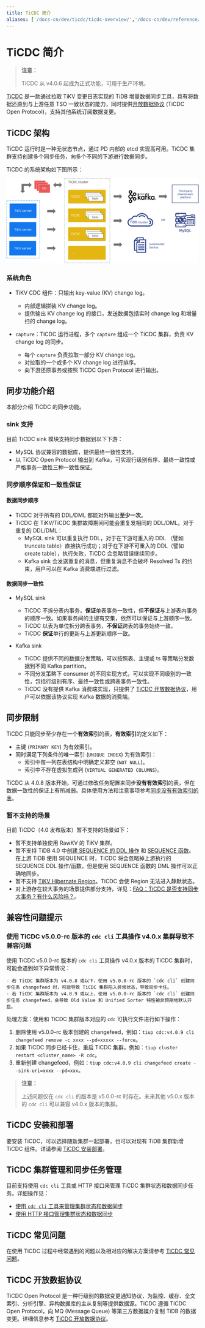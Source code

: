 ```yaml
---
title: TiCDC 简介
aliases: ['/docs-cn/dev/ticdc/ticdc-overview/','/docs-cn/dev/reference/tools/ticdc/overview/']
---
```


# TiCDC 简介

> **注意：**
>
> TiCDC 从 v4.0.6 起成为正式功能，可用于生产环境。

[TiCDC](https://github.com/pingcap/ticdc) 是一款通过拉取 TiKV 变更日志实现的 TiDB 增量数据同步工具，具有将数据还原到与上游任意 TSO 一致状态的能力，同时提供[开放数据协议](/ticdc/ticdc-open-protocol.md) (TiCDC Open Protocol)，支持其他系统订阅数据变更。

## TiCDC 架构

TiCDC 运行时是一种无状态节点，通过 PD 内部的 etcd 实现高可用。TiCDC 集群支持创建多个同步任务，向多个不同的下游进行数据同步。

TiCDC 的系统架构如下图所示：

![TiCDC architecture](/media/cdc-architecture.png)

### 系统角色

- TiKV CDC 组件：只输出 key-value (KV) change log。
    - 内部逻辑拼装 KV change log。
    - 提供输出 KV change log 的接口，发送数据包括实时 change log 和增量扫的 change log。

- `capture`：TiCDC 运行进程，多个 `capture` 组成一个 TiCDC 集群，负责 KV change log 的同步。
    - 每个 `capture` 负责拉取一部分 KV change log。
    - 对拉取的一个或多个 KV change log 进行排序。
    - 向下游还原事务或按照 TiCDC Open Protocol 进行输出。

## 同步功能介绍

本部分介绍 TiCDC 的同步功能。

### sink 支持

目前 TiCDC sink 模块支持同步数据到以下下游：

- MySQL 协议兼容的数据库，提供最终一致性支持。
- 以 TiCDC Open Protocol 输出到 Kafka，可实现行级别有序、最终一致性或严格事务一致性三种一致性保证。

### 同步顺序保证和一致性保证

#### 数据同步顺序

- TiCDC 对于所有的 DDL/DML 都能对外输出**至少一次**。
- TiCDC 在 TiKV/TiCDC 集群故障期间可能会重复发相同的 DDL/DML。对于重复的 DDL/DML：
    - MySQL sink 可以重复执行 DDL，对于在下游可重入的 DDL （譬如 truncate table）直接执行成功；对于在下游不可重入的 DDL（譬如 create table），执行失败，TiCDC 会忽略错误继续同步。
    - Kafka sink 会发送重复的消息，但重复消息不会破坏 Resolved Ts 的约束，用户可以在 Kafka 消费端进行过滤。

#### 数据同步一致性

- MySQL sink

    - TiCDC 不拆分表内事务，**保证**单表事务一致性，但**不保证**与上游表内事务的顺序一致。如果事务间的主键有交集，依然可以保证与上游顺序一致。
    - TiCDC 以表为单位拆分跨表事务，**不保证**跨表的事务始终一致。
    - TiCDC **保证**单行的更新与上游更新顺序一致。

- Kafka sink

    - TiCDC 提供不同的数据分发策略，可以按照表、主键或 ts 等策略分发数据到不同 Kafka partition。
    - 不同分发策略下 consumer 的不同实现方式，可以实现不同级别的一致性，包括行级别有序、最终一致性或跨表事务一致性。
    - TiCDC 没有提供 Kafka 消费端实现，只提供了 [TiCDC 开放数据协议](/ticdc/ticdc-open-protocol.md)，用户可以依据该协议实现 Kafka 数据的消费端。

## 同步限制

TiCDC 只能同步至少存在一个**有效索引**的表，**有效索引**的定义如下：

- 主键 (`PRIMARY KEY`) 为有效索引。
- 同时满足下列条件的唯一索引 (`UNIQUE INDEX`) 为有效索引：
    - 索引中每一列在表结构中明确定义非空 (`NOT NULL`)。
    - 索引中不存在虚拟生成列 (`VIRTUAL GENERATED COLUMNS`)。

TiCDC 从 4.0.8 版本开始，可通过修改任务配置来同步**没有有效索引**的表，但在数据一致性的保证上有所减弱。具体使用方法和注意事项参考[同步没有有效索引的表](/ticdc/manage-ticdc.md#同步没有有效索引的表)。

### 暂不支持的场景

目前 TiCDC（4.0 发布版本）暂不支持的场景如下：

- 暂不支持单独使用 RawKV 的 TiKV 集群。
- 暂不支持 TiDB 4.0 中[创建 SEQUENCE 的 DDL 操作](/sql-statements/sql-statement-create-sequence.md) 和 [SEQUENCE 函数](/sql-statements/sql-statement-create-sequence.md#sequence-函数)。在上游 TiDB 使用 SEQUENCE 时，TiCDC 将会忽略掉上游执行的 SEQUENCE DDL 操作/函数，但是使用 SEQUENCE 函数的 DML 操作可以正确地同步。
- 暂不支持 [TiKV Hibernate Region](/best-practices/massive-regions-best-practices.md#方法四开启-hibernate-region-功能)。TiCDC 会使 Region 无法进入静默状态。
- 对上游存在较大事务的场景提供部分支持，详见：[FAQ：TiCDC 是否支持同步大事务？有什么风险吗？](/ticdc/troubleshoot-ticdc.md#ticdc-支持同步大事务吗有什么风险吗)。

## 兼容性问题提示

### 使用 TiCDC v5.0.0-rc 版本的 `cdc cli` 工具操作 v4.0.x 集群导致不兼容问题

使用 TiCDC v5.0.0-rc 版本的 `cdc cli` 工具操作 v4.0.x 版本的 TiCDC 集群时，可能会遇到如下异常情况：

    - 若 TiCDC 集群版本为 v4.0.8 或以下，使用 v5.0.0-rc 版本的 `cdc cli` 创建同步任务 changefeed 时，可能导致 TiCDC 集群陷入异常状态，导致同步卡住。
    - 若 TiCDC 集群版本为 v4.0.9 或以上，使用 v5.0.0-rc 版本的 `cdc cli` 创建同步任务 changefeed，会导致 Old Value 和 Unified Sorter 特性被非预期地默认开启。

处理方案：使用和 TiCDC 集群版本对应的 `cdc` 可执行文件进行如下操作：

1. 删除使用 v5.0.0-rc 版本创建的 changefeed，例如：`tiup cdc:v4.0.9 cli changefeed remove -c xxxx --pd=xxxxx --force`。
2. 如果 TiCDC 同步已经卡住，重启 TiCDC 集群，例如：`tiup cluster restart <cluster_name> -R cdc`。
3. 重新创建 changefeed，例如：`tiup cdc:v4.0.9 cli changefeed create --sink-uri=xxxx --pd=xxx`。

> **注意：**
>
> 上述问题仅在 `cdc cli` 的版本是 v5.0.0-rc 时存在。未来其他 v5.0.x 版本的 `cdc cli` 可以兼容 v4.0.x 版本的集群。

## TiCDC 安装和部署

要安装 TiCDC，可以选择随新集群一起部署，也可以对现有 TiDB 集群新增 TiCDC 组件。详请参阅 [TiCDC 安装部署](/ticdc/deploy-ticdc.md)。

## TiCDC 集群管理和同步任务管理

目前支持使用 `cdc cli` 工具或 HTTP 接口来管理 TiCDC 集群状态和数据同步任务。详细操作见：

- [使用 `cdc cli` 工具来管理集群状态和数据同步](/ticdc/manage-ticdc.md#使用-cdc-cli-工具来管理集群状态和数据同步)
- [使用 HTTP 接口管理集群状态和数据同步](/ticdc/manage-ticdc.md#使用-http-接口管理集群状态和数据同步)

## TiCDC 常见问题

在使用 TiCDC 过程中经常遇到的问题以及相对应的解决方案请参考 [TiCDC 常见问题](/ticdc/troubleshoot-ticdc.md)。

## TiCDC 开放数据协议

TiCDC Open Protocol 是一种行级别的数据变更通知协议，为监控、缓存、全文索引、分析引擎、异构数据库的主从复制等提供数据源。TiCDC 遵循 TiCDC Open Protocol，向 MQ (Message Queue) 等第三方数据媒介复制 TiDB 的数据变更。详细信息参考 [TiCDC 开放数据协议](/ticdc/ticdc-open-protocol.md)。
